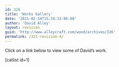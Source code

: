 ```yaml
---
id: 326
title: 'Works Gallery'
date: '2011-02-14T15:34:33-06:00'
author: 'David Alley'
layout: revision
guid: 'http://www.alleycraft.com/wood/archives/326'
permalink: /321-revision-4/
---
```


Click on a link below to view some of David’s work.

\[catlist id=1\]